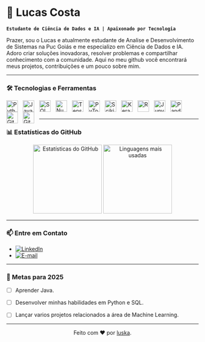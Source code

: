 # 🤖 Lucas Costa

**`Estudante de Ciência de Dados e IA | Apaixonado por Tecnologia`**

Prazer, sou o Lucas e atualmente estudante de Analise e Desenvolvimento de Sistemas na Puc Goiás e me especializo em Ciência de Dados e IA. Adoro criar soluções inovadoras, resolver problemas e compartilhar conhecimento com a comunidade. Aqui no meu github você encontrará meus projetos, contribuições e um pouco sobre mim.

---

### 🛠️ Tecnologias e Ferramentas



<img 
    align="left" 
    alt="Python" 
    width="30px" 
    style="padding-right: 10px;" 
    src="https://cdn.jsdelivr.net/gh/devicons/devicon/icons/python/python-original.svg" 
/>
<img 
    align="left" 
    alt="Java" 
    width="30px" 
    style="padding-right: 10px;" 
    src="https://cdn.jsdelivr.net/gh/devicons/devicon/icons/java/java-original.svg" 
/>
<img 
    align="left" 
    alt="SQL" 
    width="30px" 
    style="padding-right: 10px;" 
    src="https://cdn.jsdelivr.net/gh/devicons/devicon/icons/mysql/mysql-original.svg" 
/>
<img 
    align="left" 
    alt="NumPy" 
    width="30px" 
    style="padding-right: 10px;" 
    src="https://cdn.jsdelivr.net/gh/devicons/devicon/icons/numpy/numpy-original.svg" 
/>
<img 
    align="left" 
    alt="TensorFlow" 
    width="30px" 
    style="padding-right: 10px;" 
    src="https://cdn.jsdelivr.net/gh/devicons/devicon/icons/tensorflow/tensorflow-original.svg" 
/>
<img 
    align="left" 
    alt="PyTorch" 
    width="30px" 
    style="padding-right: 10px;" 
    src="https://cdn.jsdelivr.net/gh/devicons/devicon/icons/pytorch/pytorch-original.svg" 
/>
<img 
    align="left" 
    alt="Scikit-Learn" 
    width="30px" 
    style="padding-right: 10px;" 
    src="https://upload.wikimedia.org/wikipedia/commons/0/05/Scikit_learn_logo_small.svg" 
/>
<img 
    align="left" 
    alt="Keras" 
    width="30px" 
    style="padding-right: 10px;" 
    src="https://upload.wikimedia.org/wikipedia/commons/a/ae/Keras_logo.svg" 
/>
<img 
    align="left" 
    alt="R" 
    width="30px" 
    style="padding-right: 10px;" 
    src="https://cdn.jsdelivr.net/gh/devicons/devicon/icons/r/r-original.svg" 
/>
<img 
    align="left" 
    alt="Jupyter" 
    width="30px" 
    style="padding-right: 10px;" 
    src="https://cdn.jsdelivr.net/gh/devicons/devicon/icons/jupyter/jupyter-original.svg" 
/>
<img 
    align="left" 
    alt="Pandas" 
    width="30px" 
    style="padding-right: 10px;" 
    src="https://cdn.jsdelivr.net/gh/devicons/devicon/icons/pandas/pandas-original.svg" 
/>
<img 
    align="left" 
    alt="Git" 
    width="30px" 
    style="padding-right: 10px;" 
    src="https://cdn.jsdelivr.net/gh/devicons/devicon/icons/git/git-original.svg" 
/>
<img 
    align="left" 
    alt="GitHub" 
    width="30px" 
    style="padding-right: 10px;" 
    src="https://cdn.jsdelivr.net/gh/devicons/devicon/icons/github/github-original.svg" 
/>



<br/>
<br/>

---

### 📊 Estatísticas do GitHub

<p align="center">
  <img 
    height="180em" 
    src="https://github-readme-stats.vercel.app/api?username=luskacost&show_icons=true&theme=tokyonight&include_all_commits=true&locale=pt-br" 
    alt="Estatísticas do GitHub" 
  />
  <img 
    height="180em" 
    src="https://github-readme-stats.vercel.app/api/top-langs/?username=luskacost&theme=tokyonight&layout=compact&langs_count=8&locale=pt-br" 
    alt="Linguagens mais usadas" 
  />
</p>

---


### 📫 Entre em Contato

- [![LinkedIn](https://img.shields.io/badge/LinkedIn-0077B5?style=for-the-badge&logo=linkedin&logoColor=white)](https://www.linkedin.com/in/SEU_LINKEDIN/)
- [![E-mail](https://img.shields.io/badge/Gmail-D14836?style=for-the-badge&logo=gmail&logoColor=white)](mailto:lucasguimaraes0209@gmail.com)


---

### 🎯 Metas para 2025

- [ ] Aprender Java.
- [ ] Desenvolver minhas habilidades em Python e SQL.
- [ ] Lançar varios projetos relacionados a área de Machine Learning.


---

<p align="center">
  Feito com ❤️ por <a href="https://github.com/luskacost">luska</a>.
</p>
